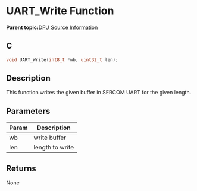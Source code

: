 # UART\_Write Function

**Parent topic:**[DFU Source Information](GUID-601EC36F-434F-4CEE-BF96-232B23F39458.md)

## C

```c
void UART_Write(int8_t *wb, uint32_t len);
```

## Description

This function writes the given buffer in SERCOM UART for the given length.

## Parameters

|Param|Description|
|-----|-----------|
|wb|write buffer|
|len|length to write|

## Returns

None


